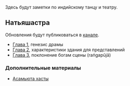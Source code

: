 Здесь будут заметки по индийскому танцу и театру.

## Натьяшастра

Обновления будут публиковаться в [канале](https://t.me/natyashastra).

* [Глава 1](https://telegra.ph/Natyashastra-glava-1-02-13), генезис драмы
* [Глава 2](https://telegra.ph/Natyashastra-Glava-2-02-13), характеристики здания для представлений
* [Глава 3](https://telegra.ph/Natyashastra-Glava-3-poklonenie-bogam-sceny-02-13), поклонение богам сцены (raṅgapūjā)

### Дополнительные материалы

* [Асамьюта хасты](https://telegra.ph/Asamyuta-Hastas-02-13)
